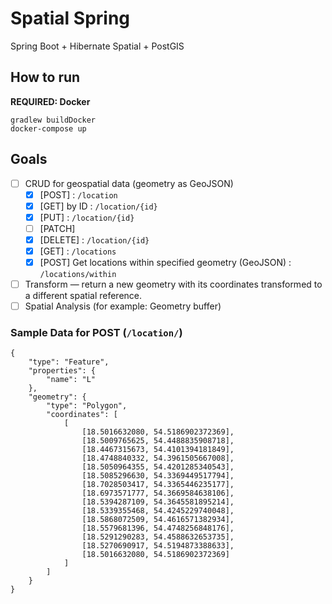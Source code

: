 # Spatial Spring

Spring Boot + Hibernate Spatial + PostGIS

## How to run

**REQUIRED: Docker**
   
```
gradlew buildDocker
docker-compose up
```

## Goals
- [ ] CRUD for geospatial data (geometry as GeoJSON)
    - [x] [POST] : `/location`
    - [x] [GET] by ID : `/location/{id}`
    - [x] [PUT] : `/location/{id}`
    - [ ] [PATCH]
    - [x] [DELETE] : `/location/{id}`
    - [x] [GET] : `/locations`
    - [x] [POST] Get locations within specified geometry (GeoJSON) : `/locations/within`
- [ ] Transform — return a new geometry with its coordinates transformed to a different spatial reference.
- [ ] Spatial Analysis (for example: Geometry buffer)

### Sample Data for POST (`/location/`)
```
{
    "type": "Feature",
    "properties": {
	    "name": "L"
    },
    "geometry": {
        "type": "Polygon",
        "coordinates": [
            [
                [18.5016632080, 54.5186902372369],
                [18.5009765625, 54.4488835908718],
                [18.4467315673, 54.4101394181849],
                [18.4748840332, 54.3961505667008],
                [18.5050964355, 54.4201285340543],
                [18.5085296630, 54.3369449517794],
                [18.7028503417, 54.3365446235177],
                [18.6973571777, 54.3669584638106],
                [18.5394287109, 54.3645581895214],
                [18.5339355468, 54.4245229740048],
                [18.5868072509, 54.4616571382934],
                [18.5579681396, 54.4748256848176],
                [18.5291290283, 54.4588632653735],
                [18.5270690917, 54.5194873388633],
                [18.5016632080, 54.5186902372369]
            ]
        ]
    }
}
```